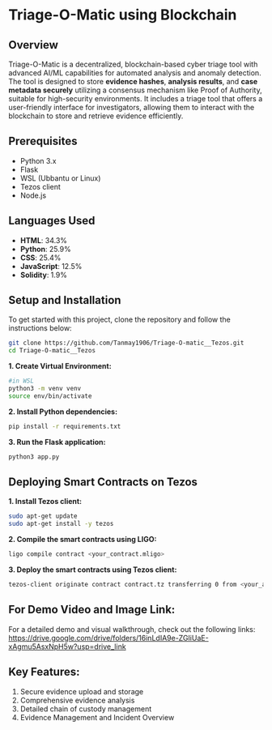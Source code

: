 # Triage-O-Matic using Blockchain

## Overview
Triage-O-Matic is a decentralized, blockchain-based cyber triage tool with advanced AI/ML capabilities for automated analysis and anomaly detection. The tool is designed to store **evidence hashes**, **analysis results**, and **case metadata securely** utilizing a consensus mechanism like Proof of Authority, suitable for high-security environments. It includes a triage tool that offers a user-friendly interface for investigators, allowing them to interact with the blockchain to store and retrieve evidence efficiently.


## Prerequisites

- Python 3.x
- Flask
- WSL (Ubbantu or Linux)
- Tezos client
- Node.js

## Languages Used

- **HTML**: 34.3%
- **Python**: 25.9%
- **CSS**: 25.4%
- **JavaScript**: 12.5%
- **Solidity**: 1.9%

## Setup and Installation

To get started with this project, clone the repository and follow the instructions below:

```bash
git clone https://github.com/Tanmay1906/Triage-O-matic__Tezos.git
cd Triage-O-matic__Tezos
```

**1. Create Virtual Environment:**
```bash
#in WSL
python3 -m venv venv
source env/bin/activate  
```
**2. Install Python dependencies:**
```bash
pip install -r requirements.txt
```
**3. Run the Flask application:**
```bash
python3 app.py
```

## Deploying Smart Contracts on Tezos
**1. Install Tezos client:**
```bash
sudo apt-get update
sudo apt-get install -y tezos
```
**2. Compile the smart contracts using LIGO:**
```bash
ligo compile contract <your_contract.mligo>
```
**3. Deploy the smart contracts using Tezos client:**
```bash
tezos-client originate contract contract.tz transferring 0 from <your_account> running '<your_compiled_contract.tz>'
```

## For Demo Video and Image Link:
For a detailed demo and visual walkthrough, check out the following links:
https://drive.google.com/drive/folders/16inLdIA9e-ZGIiUaE-xAgmu5AsxNpH5w?usp=drive_link


## Key Features:
1. Secure evidence upload and storage
2. Comprehensive evidence analysis
3. Detailed chain of custody management
4. Evidence Management and Incident Overview


